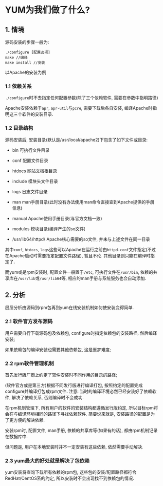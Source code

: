 # YUM为我们做了什么?

## 1. 情境

源码安装的步骤一般为:

```
./configure [配置选项]
make //编译
make install //安装
```

以Apache的安装为例

### 1.1 依赖关系

`./configure`时不去指定任何配置参数(除了三个依赖软件, 需要在参数中指明路径)

Apache安装依赖于`apr`, `apr-util`与`pcre`, 需要下载后各自安装, 编译Apache时指明这三个软件的安装目录.

### 1.2 目录结构

源码安装后, 安装目录(默认是/usr/local/apache2)下包含了如下文件或目录:

- bin	可执行文件目录

- conf	配置文件目录

- htdocs	网站文档根目录

- include	模块头文件目录

- logs	日志文件目录

- man	man手册目录(此时没有办法使用man命令直接查到Apache提供的手册信息)

- manual	Apache使用手册目录(与官方文档一致)

- modules	模块目录(编译产生的so文件)

- /usr/lib64/httpd/	Apache核心需要的so文件, 并未与上述文件在同一目录

其中`conf`, `htdocs`, `logs`这些可以Apache在运行之前由`httpd.conf`文件指定(不过在Apache启动时需要指定配置文件路径), 暂且不论. 其他目录则只能在编译时指定了.

而yum或是rpm安装时, 配置文件一般置于`/etc`, 可执行文件在`/usr/bin`, 依赖的共享库在`/usr/lib`或`/usr/lib64`等, 相应的man手册与系统服务也会自动添加.

## 2. 分析

层层分析由源码到rpm包再到yum在线安装机制如何使安装变得简单.

### 2.1 软件官方发布源码

用户需要自行下载源码包及依赖包, configure时指定依赖包的安装路径, 然后编译安装;

如果依赖包的编译安装也需要其他依赖包, 这是噩梦难度;

### 2.2 rpm软件管理机制

首先发行版厂商上约定了软件安装时不同作用的目录的路径;

(软件官方或是第三方)根据不同发行版进行编译打包, 按照约定的配置完成configure并编译打包成rpm文件. 注意: 当时的编译环境必然已经安装好了依赖软件, 解决了依赖关系, 否则编译时不会成功.

在rpm机制管理下, 所有用户的软件的安装结构都遵循发行版约定, 所以目标rpm将会在与编译环境相同的路径下寻找依赖软件. 简要说来就是, 安装路径的配置是为了更方便的解决依赖.

安装rpm时, 配置文件, man手册, 依赖的共享库等(如果有的话), 都由rpm机制记录在数据库中.

但问题是, 用户在本地安装时并不一定安装有这些依赖, 依然需要手动解决.

### 2.3 yum最大的好处就是解决了包依赖

yum安装将查询下载所有依赖的rpm包, 这些包的安装/配置路径都符合RedHat/CentOS系的约定, 所以安装时不会出现找不到依赖包的情况.